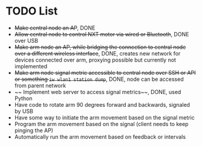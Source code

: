 # TODO List

- ~~Make central node an AP~~, DONE
- ~~Allow central node to control NXT motor via wired or Bluetooth~~, DONE over USB
- ~~Make arm node an AP, while bridging the connection to central node over a different wireless interface~~, DONE, creates new network for devices connected over arm, proxying possible but currently not implemented
- ~~Make arm node signal metric accessible to central node over SSH or API or something `iw wlan1 station dump`~~, DONE, node can be accessed from parent network
- ~~ Implement web server to access signal metrics~~, DONE, used Python
- Have code to rotate arm 90 degrees forward and backwards, signaled by USB
- Have some way to initiate the arm movement based on the signal metric
- Program the arm movement based on the signal (client needs to keep pinging the AP)
- Automatically run the arm movement based on feedback or intervals

